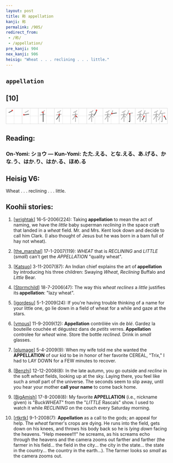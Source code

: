 ```yaml
---
layout: post
title: 称 appellation
kanji: 称
permalink: /905/
redirect_from:
 - /称/
 - /appellation/
pre_kanji: 904
nex_kanji: 906
heisig: "Wheat . . . reclining . . . little."
---
```


## `appellation`

## [10]

<div class="stroke"><img src="../images/E7A7B0.png" /></div>

## Reading:

### On-Yomi: ショウ &mdash; Kun-Yomi: たた.える、とな.える、あ.げる、かな.う、はか.り、はか.る、ほめ.る

## Heisig V6:

Wheat . . . reclining . . . little.

## Koohii stories:

1) [<a href="http://kanji.koohii.com/profile/wrightak">wrightak</a>] 16-5-2006(224): Taking<strong> appellation</strong> to mean the act of naming, we have the <em>little</em> baby superman <em>reclining</em> in the space craft that landed in a <em>wheat</em> field. Mr. and Mrs. Kent look down and decide to call him Clark. (I also thought of Jesus but he was born in a barn full of hay not wheat).

2) [<a href="http://kanji.koohii.com/profile/the_marshal">the_marshal</a>] 17-1-2007(119): <em>WHEAT</em> that is <em>RECLINING</em> and <em>LITTLE</em> (<em>small</em>) can&#039;t get the <em>APPELLATION</em> &quot;quality wheat&quot;.

3) [<a href="http://kanji.koohii.com/profile/Katsuo">Katsuo</a>] 3-11-2007(87): An Indian chief explains the art of<strong> appellation</strong> by introducing his three children: Swaying <em>Wheat</em>, <em>Reclining</em> Buffalo and <em>Little</em> Bear.

4) [<a href="http://kanji.koohii.com/profile/Stormchild">Stormchild</a>] 18-7-2006(47): The way this <em>wheat</em> <em>reclines</em> a <em>little</em> justifies its<strong> appellation</strong>: &quot;lazy wheat&quot;.

5) [<a href="http://kanji.koohii.com/profile/igordesu">igordesu</a>] 5-1-2009(24): If you&#039;re having trouble thinking of a name for your little one, go lie down in a field of wheat for a while and gaze at the stars.

6) [<a href="http://kanji.koohii.com/profile/vmous">vmous</a>] 11-9-2009(12): <strong>Appellation</strong> contrôlée vin de <em>blé</em>. Gardez la bouteille couchée et dégustez dans de <em>petits</em> verres.<strong> Appellation</strong> controlee for <em>wheat</em> wine. Store the bottle <em>reclined</em>. Drink in <em>small</em> glasses.

7) [<a href="http://kanji.koohii.com/profile/plumage">plumage</a>] 5-4-2009(9): When my wife told me she wanted the<strong> APPELLATION</strong> of our kid to be in honor of her favorite CEREAL, &quot;Trix,&quot; I had to LAY DOWN for a FEW minutes to recover.

8) [<a href="http://kanji.koohii.com/profile/Benzhi">Benzhi</a>] 12-12-2008(8): In the late autumn, you go outside and <em>recline</em> in the soft <em>wheat</em> fields, looking up at the sky. Laying there, you feel like such a <em>small</em> part of the universe. The seconds seem to slip away, until you hear your mother <strong>call your name</strong> to come back home.

9) [<a href="http://kanji.koohii.com/profile/BigAmish">BigAmish</a>] 17-8-2008(8): My favorite<strong> APPELLATION</strong> (i.e., nickname given) is &quot;Buck<em>WHEAT</em>&quot; from the &quot;<em>LITTLE</em> Rascals&quot; show. I used to watch it while <em>RECLINING</em> on the couch every Saturday morning.

10) [<a href="http://kanji.koohii.com/profile/rtkrtk">rtkrtk</a>] 9-1-2008(7): <strong>Appellation</strong> as a call to the gods; an appeal for help. The <em>wheat</em> farmer&#039;s crops are dying. He runs into the field, gets down on his knees, and throws his body back so he is <em>lying down</em> facing the heavens. &quot;Help meeeee!!!&quot; he screams, as his screams echo through the heavens and the camera zooms out farther and farther (the farmer in his field... the field in the city... the city in the state... the state in the country... the country in the earth...). The farmer looks so <em>small</em> as the camera zooms out.
